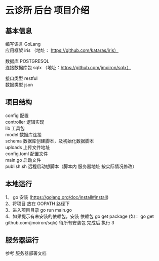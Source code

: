 云诊所 后台 项目介绍
===========


基本信息
--------

编写语言 GoLang<br>
应用框架 iris （地址： https://github.com/kataras/iris）

数据库 POSTGRESQL<br>
连接数据库包 sqlx （地址：https://github.com/jmoiron/sqlx）

接口类型 restful<br>
数据类型 json


项目结构
--------

config 配置 <br>
controller 逻辑实现<br>
lib 工具包<br>
model 数据库连接<br>
schema 数据库创建脚本，及初始化数据脚本<br>
uploads 上传文件地址<br>
config.toml 配置文件<br>
main.go 启动文件<br>
publish.sh 远程启动想脚本（脚本内 服务器地址 按实际情况修改）<br>

本地运行
--------
1、 go 安装 (https://golang.org/doc/install#install)<br>
2、将项目 放在 GOPATH 路径下<br>
3、进入项目目录 go run main.go<br>
4、如果提示有未安装的依赖包，安装 依赖包 go get package (如： go get github.com/jmoiron/sqlx) 待所有安装包 完成后 执行 3

服务器运行
--------
参考 服务器部署文档

